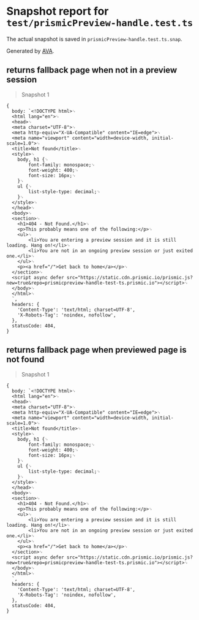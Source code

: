 # Snapshot report for `test/prismicPreview-handle.test.ts`

The actual snapshot is saved in `prismicPreview-handle.test.ts.snap`.

Generated by [AVA](https://avajs.dev).

## returns fallback page when not in a preview session

> Snapshot 1

    {
      body: `<!DOCTYPE html>␊
      <html lang="en">␊
      <head>␊
      <meta charset="UTF-8">␊
      <meta http-equiv="X-UA-Compatible" content="IE=edge">␊
      <meta name="viewport" content="width=device-width, initial-scale=1.0">␊
      <title>Not found</title>␊
      <style>␊
      	body, h1 {␊
      		font-family: monospace;␊
      		font-weight: 400;␊
      		font-size: 16px;␊
      	}␊
      	ul {␊
      		list-style-type: decimal;␊
      	}␊
      </style>␊
      </head>␊
      <body>␊
      <section>␊
      	<h1>404 - Not Found.</h1>␊
      	<p>This probably means one of the following:</p>␊
      	<ul>␊
      		<li>You are entering a preview session and it is still loading. Hang on!</li>␊
      		<li>You are not in an ongoing preview session or just exited one.</li>␊
      	</ul>␊
      	<p><a href="/">Get back to home</a></p>␊
      </section>␊
      <script async defer src="https://static.cdn.prismic.io/prismic.js?new=true&repo=prismicpreview-handle-test-ts.prismic.io"></script>␊
      </body>␊
      </html>␊
      `,
      headers: {
        'Content-Type': 'text/html; charset=UTF-8',
        'X-Robots-Tag': 'noindex, nofollow',
      },
      statusCode: 404,
    }

## returns fallback page when previewed page is not found

> Snapshot 1

    {
      body: `<!DOCTYPE html>␊
      <html lang="en">␊
      <head>␊
      <meta charset="UTF-8">␊
      <meta http-equiv="X-UA-Compatible" content="IE=edge">␊
      <meta name="viewport" content="width=device-width, initial-scale=1.0">␊
      <title>Not found</title>␊
      <style>␊
      	body, h1 {␊
      		font-family: monospace;␊
      		font-weight: 400;␊
      		font-size: 16px;␊
      	}␊
      	ul {␊
      		list-style-type: decimal;␊
      	}␊
      </style>␊
      </head>␊
      <body>␊
      <section>␊
      	<h1>404 - Not Found.</h1>␊
      	<p>This probably means one of the following:</p>␊
      	<ul>␊
      		<li>You are entering a preview session and it is still loading. Hang on!</li>␊
      		<li>You are not in an ongoing preview session or just exited one.</li>␊
      	</ul>␊
      	<p><a href="/">Get back to home</a></p>␊
      </section>␊
      <script async defer src="https://static.cdn.prismic.io/prismic.js?new=true&repo=prismicpreview-handle-test-ts.prismic.io"></script>␊
      </body>␊
      </html>␊
      `,
      headers: {
        'Content-Type': 'text/html; charset=UTF-8',
        'X-Robots-Tag': 'noindex, nofollow',
      },
      statusCode: 404,
    }
